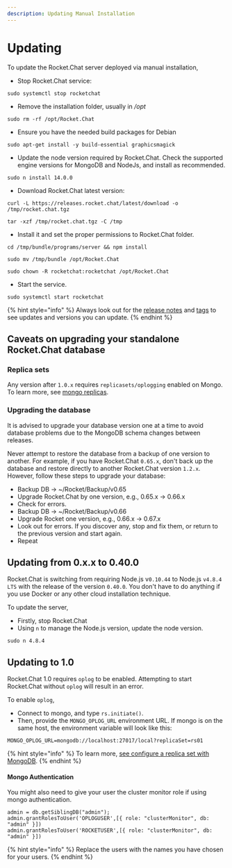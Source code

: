 ```yaml
---
description: Updating Manual Installation
---
```


# Updating

To update the Rocket.Chat server deployed via manual installation,&#x20;

* Stop Rocket.Chat service:

```
sudo systemctl stop rocketchat
```

* Remove the installation folder, usually in _/opt_

```
sudo rm -rf /opt/Rocket.Chat
```

* Ensure you have the needed build packages for Debian

```
sudo apt-get install -y build-essential graphicsmagick
```

* Update the node version required by Rocket.Chat. Check the supported engine versions for MongoDB and NodeJs, and install as recommended.&#x20;

```
sudo n install 14.0.0
```

* Download Rocket.Chat latest version:

```
curl -L https://releases.rocket.chat/latest/download -o /tmp/rocket.chat.tgz
```

```
tar -xzf /tmp/rocket.chat.tgz -C /tmp
```

* Install it and set the proper permissions to Rocket.Chat folder.

```
cd /tmp/bundle/programs/server && npm install
```

```
sudo mv /tmp/bundle /opt/Rocket.Chat
```

```
sudo chown -R rocketchat:rocketchat /opt/Rocket.Chat
```

* Start the service.

```
sudo systemctl start rocketchat
```

{% hint style="info" %}
Always look out for the [release notes](https://github.com/RocketChat/Rocket.Chat/releases) and [tags](https://github.com/RocketChat/Rocket.Chat/tags) to see updates and versions you can update.
{% endhint %}

## Caveats on upgrading your standalone Rocket.Chat database

### Replica sets

Any version after `1.0.x` requires `replicasets/oplogging` enabled on Mongo. To learn more, see [mongo replicas](https://rocket.chat/docs/installation/manual-installation/mongo-replicas).

### Upgrading the database

It is advised to upgrade your database version one at a time to avoid database problems due to the MongoDB schema changes between releases.&#x20;

Never attempt to restore the database from a backup of one version to another. For example, if you have Rocket.Chat `0.65.x`, don't back up the database and restore directly to another  Rocket.Chat version `1.2.x`. However, follow these steps to upgrade your database:

* Backup DB -> \~/Rocket/Backup/v0.65
* Upgrade Rocket.Chat by one version, e.g., 0.65.x -> 0.66.x
* Check for errors.
* Backup DB -> \~/Rocket/Backup/v0.66
* Upgrade Rocket one version, e.g., 0.66.x -> 0.67.x
* Look out for errors. If you discover any, stop and fix them, or return to the previous version and start again.
* Repeat

## Updating from 0.x.x to 0.40.0

Rocket.Chat is switching from requiring Node.js v`0.10.44` to Node.js `v4.8.4 LTS` with the release of the version `0.40.0`. You don't have to do anything if you use Docker or any other cloud installation technique.

To update the server,

* Firstly, stop Rocket.Chat
* Using `n` to manage the Node.js version, update the node version.

```
sudo n 4.8.4
```

## Updating to 1.0

Rocket.Chat 1.0 requires `oplog` to be enabled. Attempting to start Rocket.Chat without `oplog` will result in an error.

To enable `oplog`,&#x20;

* Connect to mongo, and type `rs.initiate()`.
* Then,  provide the `MONGO_OPLOG_URL` environment URL. If mongo is on the same host, the environment variable will look like this:

```
MONGO_OPLOG_URL=mongodb://localhost:27017/local?replicaSet=rs01
```

{% hint style="info" %}
To learn more,  [see configure a replica set with MongoDB](https://docs.rocket.chat/installation/manual-installation/mongo-replicas/).
{% endhint %}

#### &#x20;Mongo Authentication

You might also need to give your user the cluster monitor role if using mongo authentication.

```
admin = db.getSiblingDB("admin");
admin.grantRolesToUser('OPLOGUSER',[{ role: "clusterMonitor", db: "admin" }])
admin.grantRolesToUser('ROCKETUSER',[{ role: "clusterMonitor", db: "admin" }])
```

{% hint style="info" %}
Replace the users with the names you have chosen for your users.
{% endhint %}
